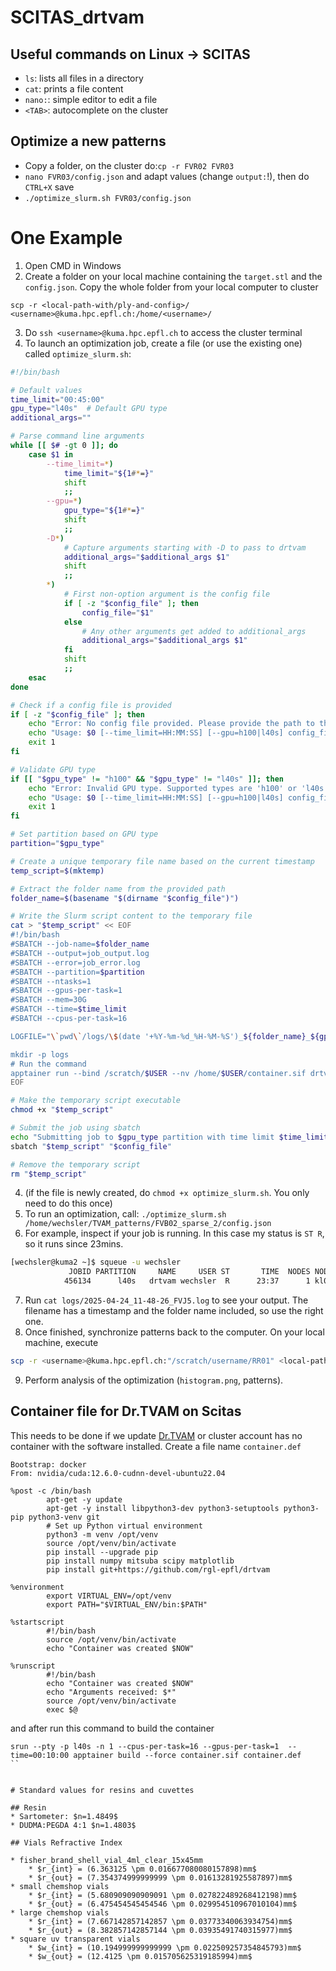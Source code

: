 # SCITAS_drtvam

## Useful commands on Linux -> SCITAS
* `ls`: lists all files in a directory
* `cat`: prints a file content
* `nano:`: simple editor to edit a file
* `<TAB>`: autocomplete on the cluster


## Optimize a new patterns
* Copy a folder, on the cluster do:`cp -r FVR02 FVR03`
* `nano FVR03/config.json` and adapt values (change `output:`!), then do `CTRL+X` save
* `./optimize_slurm.sh FVR03/config.json`


# One Example
1. Open CMD in Windows
2. Create a folder on your local machine containing the `target.stl` and the `config.json`. Copy the whole folder from your local computer to cluster
```
scp -r <local-path-with/ply-and-config>/ <username>@kuma.hpc.epfl.ch:/home/<username>/
```
3. Do `ssh <username>@kuma.hpc.epfl.ch` to access the cluster terminal
4. To launch an optimization job, create a file (or use the existing one) called `optimize_slurm.sh`:
```bash
#!/bin/bash

# Default values
time_limit="00:45:00"
gpu_type="l40s"  # Default GPU type
additional_args=""

# Parse command line arguments
while [[ $# -gt 0 ]]; do
    case $1 in
        --time_limit=*)
            time_limit="${1#*=}"
            shift
            ;;
        --gpu=*)
            gpu_type="${1#*=}"
            shift
            ;;
        -D*)
            # Capture arguments starting with -D to pass to drtvam
            additional_args="$additional_args $1"
            shift
            ;;
        *)
            # First non-option argument is the config file
            if [ -z "$config_file" ]; then
                config_file="$1"
            else
                # Any other arguments get added to additional_args
                additional_args="$additional_args $1"
            fi
            shift
            ;;
    esac
done

# Check if a config file is provided
if [ -z "$config_file" ]; then
    echo "Error: No config file provided. Please provide the path to the config file."
    echo "Usage: $0 [--time_limit=HH:MM:SS] [--gpu=h100|l40s] config_file_path [additional arguments for drtvam]"
    exit 1
fi

# Validate GPU type
if [[ "$gpu_type" != "h100" && "$gpu_type" != "l40s" ]]; then
    echo "Error: Invalid GPU type. Supported types are 'h100' or 'l40s'."
    echo "Usage: $0 [--time_limit=HH:MM:SS] [--gpu=h100|l40s] config_file_path [additional arguments for drtvam]"
    exit 1
fi

# Set partition based on GPU type
partition="$gpu_type"

# Create a unique temporary file name based on the current timestamp
temp_script=$(mktemp)

# Extract the folder name from the provided path
folder_name=$(basename "$(dirname "$config_file")")

# Write the Slurm script content to the temporary file
cat > "$temp_script" << EOF
#!/bin/bash
#SBATCH --job-name=$folder_name
#SBATCH --output=job_output.log
#SBATCH --error=job_error.log
#SBATCH --partition=$partition
#SBATCH --ntasks=1
#SBATCH --gpus-per-task=1
#SBATCH --mem=30G
#SBATCH --time=$time_limit
#SBATCH --cpus-per-task=16

LOGFILE="\`pwd\`/logs/\$(date '+%Y-%m-%d_%H-%M-%S')_${folder_name}_${gpu_type}.log"

mkdir -p logs
# Run the command
apptainer run --bind /scratch/$USER --nv /home/$USER/container.sif drtvam \$1 $additional_args >> "\$LOGFILE" 2>&1
EOF

# Make the temporary script executable
chmod +x "$temp_script"

# Submit the job using sbatch
echo "Submitting job to $gpu_type partition with time limit $time_limit"
sbatch "$temp_script" "$config_file"

# Remove the temporary script
rm "$temp_script"
```
4. (if the file is newly created, do `chmod +x optimize_slurm.sh`. You only need to do this once)
5. To run an optimization, call: `./optimize_slurm.sh /home/wechsler/TVAM_patterns/FVB02_sparse_2/config.json`
6. For example, inspect if your job is running. In this case my status is `ST R`, so it runs since 23mins.
```bash
[wechsler@kuma2 ~]$ squeue -u wechsler
             JOBID PARTITION     NAME     USER ST       TIME  NODES NODELIST(REASON)
            456134      l40s   drtvam wechsler  R      23:37      1 kl001
```
7. Run `cat logs/2025-04-24_11-48-26_FVJ5.log` to see your output. The filename has a timestamp and the folder name included, so use the right one.
8. Once finished, synchronize patterns back to the computer. On your local machine, execute 
```bash
scp -r <username>@kuma.hpc.epfl.ch:"/scratch/username/RR01" <local-path>/<where-you-want>
```
9. Perform analysis of the optimization (`histogram.png`, patterns).


## Container file for Dr.TVAM on Scitas
This needs to be done if we update [Dr.TVAM](https://github.com/rgl-epfl/drtvam) or cluster account has no container with the software installed.
Create a file name `container.def`
```
Bootstrap: docker
From: nvidia/cuda:12.6.0-cudnn-devel-ubuntu22.04

%post -c /bin/bash
        apt-get -y update
        apt-get -y install libpython3-dev python3-setuptools python3-pip python3-venv git
        # Set up Python virtual environment
        python3 -m venv /opt/venv
        source /opt/venv/bin/activate
        pip install --upgrade pip
        pip install numpy mitsuba scipy matplotlib
        pip install git+https://github.com/rgl-epfl/drtvam

%environment
        export VIRTUAL_ENV=/opt/venv
        export PATH="$VIRTUAL_ENV/bin:$PATH"

%startscript
        #!/bin/bash
        source /opt/venv/bin/activate
        echo "Container was created $NOW"

%runscript
        #!/bin/bash
        echo "Container was created $NOW"
        echo "Arguments received: $*"
        source /opt/venv/bin/activate
        exec $@
```

and after run this command to build the container
```
srun --pty -p l40s -n 1 --cpus-per-task=16 --gpus-per-task=1  --time=00:10:00 apptainer build --force container.sif container.def
``


# Standard values for resins and cuvettes

## Resin
* Sartometer: $n=1.4849$
* DUDMA:PEGDA 4:1 $n=1.4803$

## Vials Refractive Index

* fisher_brand_shell_vial_4ml_clear_15x45mm
    * $r_{int} = (6.363125 \pm 0.016677080080157898)mm$
    * $r_{out} = (7.354374999999999 \pm 0.01613281925587897)mm$
* small chemshop vials
    * $r_{int} = (5.680909090909091 \pm 0.027822489268412198)mm$
    * $r_{out} = (6.475454545454546 \pm 0.029954510967010104)mm$
* large chemshop vials  
    * $r_{int} = (7.667142857142857 \pm 0.03773340063934754)mm$
    * $r_{out} = (8.382857142857144 \pm 0.03935491740315977)mm$
* square uv transparent vials  
    * $w_{int} = (10.194999999999999 \pm 0.022509257354845793)mm$
    * $w_{out} = (12.4125 \pm 0.015705625319185994)mm$
 
